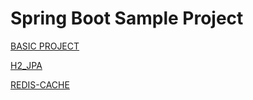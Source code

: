 # Spring Boot Sample Project

[BASIC PROJECT](https://github.com/akageun/spring_boot_sample/tree/master/basic)

[H2_JPA](https://github.com/akageun/spring_boot_sample/tree/master/h2_jpa)

[REDIS-CACHE](https://github.com/akageun/spring_boot_sample/tree/master/redis-cache)